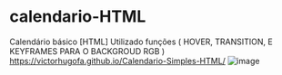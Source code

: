 # calendario-HTML
Calendário básico [HTML]
 Utilizado funções ( HOVER, TRANSITION, E KEYFRAMES PARA O BACKGROUD RGB )
 https://victorhugofa.github.io/Calendario-Simples-HTML/
![image](https://user-images.githubusercontent.com/127147587/235002720-e2f80c2e-f8e9-4daf-8c1f-4b8ec9906bb0.png)
